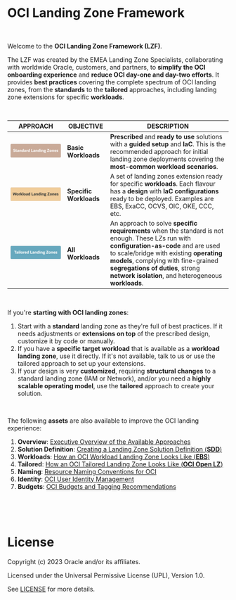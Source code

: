 # **OCI Landing Zone Framework**

&nbsp; 


Welcome to the **OCI Landing Zone Framework (LZF)**.

The LZF was created by the EMEA Landing Zone Specialists, collaborating with worldwide Oracle, customers, and partners, to **simplify the OCI onboarding experience** and **reduce OCI day-one and day-two efforts**. It provides **best practices** covering the complete spectrum of OCI landing zones, from the **standards** to the **tailored** approaches, including landing zone extensions for specific **workloads**.

&nbsp; 


| APPROACH  |  OBJECTIVE | DESCRIPTION | 
|---|---|---|
| <a href="/landing-zones/standard_landing_zones/standard_landing_zones.md" ><img src="images/slz.jpg" alt= “” width="500" height=""></a>  | **Basic Workloads** | **Prescribed** and **ready to use** solutions with a **guided setup** and  **IaC**. This is the  recommended approach for initial landing zone deployments covering the **most-common workload scenarios**.  | 
| <a href="workload_landing_zones/workload_landing_zones.md" ><img src="images/wlz.jpg" alt= “” width="500" height=""> </a>  | **Specific Workloads** | A set of landing zones extension ready for specific **workloads**. Each flavour has a **design** with **IaC configurations** ready to be deployed. Examples are EBS, ExaCC, OCVS, OIC, OKE, CCC, etc. |  
| <a href="tailored_landing_zones/tailored_landing_zones.md" ><img src="images/tlz.jpg" alt= “” width="500" height=""> </a>  | **All Workloads** | An approach to solve **specific requirements** when the standard is not enough. These LZs run with **configuration-as-code** and are used to scale/bridge with existing **operating models**, complying with fine-grained **segregations of duties**, strong **network isolation**, and heterogeneous **workloads**.  |  


&nbsp; 

If you're **starting with OCI landing zones**:
1. Start with a **standard** landing zone as they're full of best practices. If it needs adjustments or **extensions on top** of the prescribed design, customize it by code or manually. 
2. If you have a **specific target workload** that is available as a **workload landing zone**, use it directly. If it's not available, talk to us or use the tailored approach to set up your extensions.
3. If your design is very **customized**, requiring **structural changes** to a standard landing zone (IAM or Network), and/or you need a **highly scalable operating model**, use the **tailored** approach to create your solution.

&nbsp; 

The following **assets** are also available to improve the OCI landing experience:
1. **Overview**: [Executive Overview of the Available Approaches](/landing-zones/commons/EMEA_LandingZonesSpecialists_ExecOverview.pdf)
2. **Solution Definition**: [Creating a Landing Zone Solution Definition (**SDD**)](/landing-zones/commons/lz_solution_definition.md)
3. **Workloads**: [How an OCI Workload Landing Zone Looks Like (**EBS**)](https://github.com/oracle-quickstart/terraform-oci-open-lz/tree/master/examples/oci-ebs-lz)
4. **Tailored**: [How an OCI Tailored Landing Zone Looks Like (**OCI Open LZ**)](https://github.com/oracle-quickstart/terraform-oci-open-lz)
5. **Naming**: [Resource Naming Conventions for OCI](/landing-zones/commons/resource_naming_conventions.md)
6. **Identity**: [OCI User Identity Management](/landing-zones/commons/user_identity_management.md)
7. **Budgets**: [OCI Budgets and Tagging Recommendations](/landing-zones/commons/budgets_and_tagging.md)


&nbsp; 

&nbsp; 




# License

Copyright (c) 2023 Oracle and/or its affiliates.

Licensed under the Universal Permissive License (UPL), Version 1.0.

See [LICENSE](https://github.com/oracle-devrel/technology-engineering/blob/main/LICENSE) for more details.
